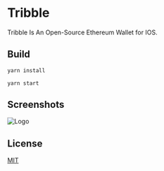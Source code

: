 # Tribble
Tribble Is An Open-Source Ethereum Wallet for IOS. 

## Build
```bash
yarn install
```
```
yarn start 
```
## Screenshots
![Logo](https://i.imgur.com/1JGp82l.png)

## License
[MIT](https://choosealicense.com/licenses/mit/)